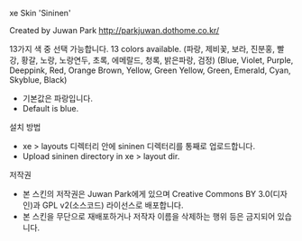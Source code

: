 xe Skin 'Sininen'

Created by Juwan Park
http://parkjuwan.dothome.co.kr/

13가지 색 중 선택 가능합니다.
13 colors available.
(파랑, 제비꽃, 보라, 진분홍, 빨강, 황갈, 노랑, 노랑연두, 초록, 에메랄드, 청록, 밝은파랑, 검정)
(Blue, Violet, Purple, Deeppink, Red, Orange Brown, Yellow, Green Yellow, Green, Emerald, Cyan, Skyblue, Black)
* 기본값은 파랑입니다.
* Default is blue.

설치 방법
* xe > layouts 디렉터리 안에 sininen 디렉터리를 통째로 업로드합니다.
* Upload sininen directory in xe > layout dir.

저작권
* 본 스킨의 저작권은 Juwan Park에게 있으며 Creative Commons BY 3.0(디자인)과 GPL v2(소스코드) 라이선스로 배포합니다.
* 본 스킨을 무단으로 재배포하거나 저작자 이름을 삭제하는 행위 등은 금지되어 있습니다.
